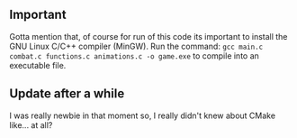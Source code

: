 ## Important
Gotta mention that, of course for run of this code its important to install the GNU Linux C/C++ compiler (MinGW).
Run the command: `gcc main.c combat.c functions.c animations.c -o game.exe` to compile into an executable file.

## Update after a while
I was really newbie in that moment so, I really didn't knew about CMake like... at all?
